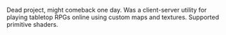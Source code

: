 Dead project, might comeback one day.
Was a client-server utility for playing tabletop RPGs online using custom maps and textures. Supported primitive shaders.

